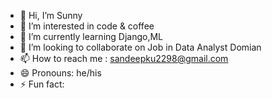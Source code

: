 - 👋 Hi, I’m Sunny
- 👀 I’m interested in code & coffee
- 🌱 I’m currently learning Django,ML
- 💞️ I’m looking to collaborate on Job in Data Analyst Domian
- 📫 How to reach me : sandeepku2298@gmail.com
- 😄 Pronouns: he/his
- ⚡ Fun fact: 

<!---
Sandeep-web-art/Sandeep-web-art is a ✨ special ✨ repository because its `README.md` (this file) appears on your GitHub profile.
You can click the Preview link to take a look at your changes.
--->
